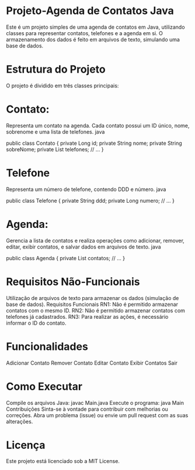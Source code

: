 # Projeto-Agenda de Contatos Java

Este é um projeto simples de uma agenda de contatos em Java, utilizando classes para representar contatos, telefones e a agenda em si. O armazenamento dos dados é feito em arquivos de texto, simulando uma base de dados.

# Estrutura do Projeto
O projeto é dividido em três classes principais:

# Contato: 
Representa um contato na agenda. Cada contato possui um ID único, nome, sobrenome e uma lista de telefones.
java

public class Contato {
    private Long id;
    private String nome;
    private String sobreNome;
    private List<Telefone> telefones;
    // ...
}
# Telefone
Representa um número de telefone, contendo DDD e número.
java

public class Telefone {
    private String ddd;
    private Long numero;
    // ...
}
# Agenda:
Gerencia a lista de contatos e realiza operações como adicionar, remover, editar, exibir contatos, e salvar dados em arquivos de texto.
java

public class Agenda {
    private List<Contato> contatos;
    // ...
}
# Requisitos Não-Funcionais
Utilização de arquivos de texto para armazenar os dados (simulação de base de dados).
Requisitos Funcionais
RN1: Não é permitido armazenar contatos com o mesmo ID.
RN2: Não é permitido armazenar contatos com telefones já cadastrados.
RN3: Para realizar as ações, é necessário informar o ID do contato.
# Funcionalidades
Adicionar Contato
Remover Contato
Editar Contato
Exibir Contatos
Sair
# Como Executar
Compile os arquivos Java: javac Main.java
Execute o programa: java Main
Contribuições
Sinta-se à vontade para contribuir com melhorias ou correções. Abra um problema (issue) ou envie um pull request com as suas alterações.

# Licença
Este projeto está licenciado sob a MIT License.
